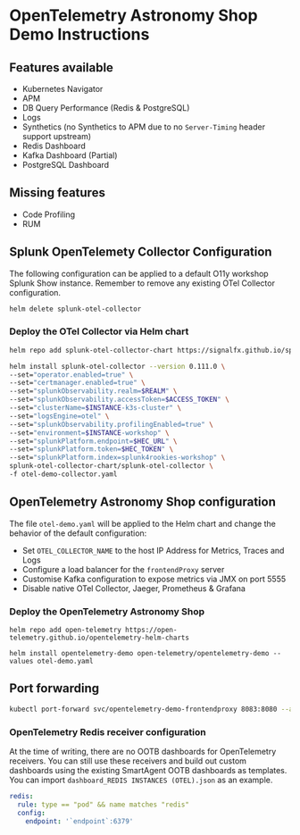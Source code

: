 # OpenTelemetry Astronomy Shop Demo Instructions

## Features available

- Kubernetes Navigator
- APM
- DB Query Performance (Redis & PostgreSQL)
- Logs
- Synthetics (no Synthetics to APM due to no `Server-Timing` header support upstream)
- Redis Dashboard
- Kafka Dashboard (Partial)
- PostgreSQL Dashboard

## Missing features

- Code Profiling
- RUM

## Splunk OpenTelemety Collector Configuration

The following configuration can be applied to a default O11y workshop Splunk Show instance. Remember to remove any existing OTel Collector configuration.

``` bash
helm delete splunk-otel-collector
```

### Deploy the OTel Collector via Helm chart

``` bash
helm repo add splunk-otel-collector-chart https://signalfx.github.io/splunk-otel-collector-chart && helm repo update
```

``` bash
helm install splunk-otel-collector --version 0.111.0 \
--set="operator.enabled=true" \
--set="certmanager.enabled=true" \
--set="splunkObservability.realm=$REALM" \
--set="splunkObservability.accessToken=$ACCESS_TOKEN" \
--set="clusterName=$INSTANCE-k3s-cluster" \
--set="logsEngine=otel" \
--set="splunkObservability.profilingEnabled=true" \
--set="environment=$INSTANCE-workshop" \
--set="splunkPlatform.endpoint=$HEC_URL" \
--set="splunkPlatform.token=$HEC_TOKEN" \
--set="splunkPlatform.index=splunk4rookies-workshop" \
splunk-otel-collector-chart/splunk-otel-collector \
-f otel-demo-collector.yaml
```

## OpenTelemetry Astronomy Shop configuration

The file `otel-demo.yaml` will be applied to the Helm chart and change the behavior of the default configuration:

- Set `OTEL_COLLECTOR_NAME` to the host IP Address for Metrics, Traces and Logs
- Configure a load balancer for the `frontendProxy` server
- Customise Kafka configuration to expose metrics via JMX on port 5555
- Disable native OTel Collector, Jaeger, Prometheus & Grafana

### Deploy the OpenTelemetry Astronomy Shop

``` text
helm repo add open-telemetry https://open-telemetry.github.io/opentelemetry-helm-charts
```

``` text
helm install opentelemetry-demo open-telemetry/opentelemetry-demo --values otel-demo.yaml
```

## Port forwarding

``` bash
kubectl port-forward svc/opentelemetry-demo-frontendproxy 8083:8080 --address="0.0.0.0"
```

### OpenTelemetry Redis receiver configuration

At the time of writing, there are no OOTB dashboards for OpenTelemetry receivers. You can still use these receivers and build out custom dashboards using the existing SmartAgent OOTB dashboards as templates. You can import `dashboard_REDIS INSTANCES (OTEL).json` as an example.

``` yaml
redis:
  rule: type == "pod" && name matches "redis"
  config:
    endpoint: '`endpoint`:6379'
```
